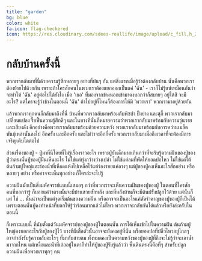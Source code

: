 ```yaml
---
title: "garden"
bg: blue
color: white
fa-icon: flag-checkered
icon: https://res.cloudinary.com/sdees-reallife/image/upload/c_fill,h_220,w_220,r_max/v1545223489/khai-sze-ong-308080-unsplash.png
---
```

# กลับบ้านครั้งนี้

พวกเรากลับมาที่นี่ด้วยความรู้สึกหลายๆ อย่างที่ปนๆ กัน แต่สิ่งแรกเมื่อรู้ว่าต้องกลับบ้าน นั่นคือพวกเราต้องย้ายไปด้วยกัน เพราะถ้าใครสักคนในพวกเราต้องแยกออกเป็นแค่ 'ฉัน' - เราก็ไม่รู้แน่เหมือนกันว่าจะทำให้ 'ฉัน' อยู่ต่อไปได้ยังไง เมื่อ 'เธอ' ที่มองจากข้างนอกเข้ามาคงบอกว่าก็สบายๆ อยู่ได้สิ จะมีอะไร? แต่ใครจะรู้ว่าข้างในตอนนี้ 'ฉัน' ถ้าไปอยู่ที่ไหนก็ต้องการให้มี 'พวกเรา' พวกเรามาอยู่ด้วยกัน

แล้วพวกเราทุกคนก็กลับมาถึงที่นี่ บ้านที่พวกเรากลับมาพร้อมกับพิซซ่า ปิ้งย่าง และสุกี้ พวกเรากลับมาเปลี่ยนแปลง รื้อฟื้นความรู้สึกดีๆ และในบางทีนั่นก็หมายความว่าพวกเรากลับมาพร้อมกับความวุ่นวายและเสียงดัง อีกอย่างคือพวกเรากลับมาพร้อมด้วยความหวัง พวกเรากลับมาพร้อมกับการหว่านเมล็ดพันธุ์เหล่านั้นลงไป อีกครั้ง และอีกครั้ง และไม่ว่าจะอีกกี่ครั้ง พวกเรากลับมาเมื่อถึงเวลาที่จะต้องมีการเจริญเติบโตต่อไป

ส่วนเรื่องของปู่ - ปู่มาที่นี่โดยที่ไม่รู้เรื่องราวอะไร เพราะปู่ยังเด็กมากเกินกว่าที่จะรับรู้ความฝันของปู่ของปู่ว่าตรงนั้นปู่ของปู่ฝันเห็นอะไร ไม่ใช่แค่ทุ่งกว้างว่างเปล่า ไม่ใช่แค่ลมที่พัดให้ยอดปอไหว ไม่ใช่แค่ใต้ต้นก้ามปูใหญ่และร่องน้ำที่เหือดแห้งไปเหลือไว้แต่ร่องรอยแค่ลางๆ แต่ปู่ของปู่คงเห็นอะไรสักอย่าง หรือหลายๆ อย่าง หรืออาจจะเห็นทุกอย่าง ก็ใครล่ะจะไปรู้

ความฝันมักเป็นสิ่งมหัศจรรย์แบบนี้เสมอๆ กว่าที่พวกเราจะเห็นความฝันของปู่ของปู่ ในตอนที่ใครสักคนที่บอกว่ารู้ ก็บอกแค่ว่าตรงนั้นจะมีบ้านสวยสักหลัง และที่หลังบ้านก็จะมีต้นฝรั่งปลูกไว้ด้วย แต่นั่นก็แค่ ใช่ ... นั่นน่าจะเป็นแค่จุดเริ่มต้นของความฝัน หรืออาจจะเป็นอะไรแค่ตัดรำคาญของปู่ของปู่ก็เป็นได้ เพราะตอนนั้นปู่คงทำหน้าที่บอกให้รู้ว่าร้อนมากแล้วไม่ไหว พวกเราจะกลับกันได้แล้วหรือยังล่ะครับในตอนนี้

ก็เพราะแบบนี้ ที่นับตั้งแต่วันมหัศจรรย์ของปู่ของปู่ในตอนนั้น การได้เห็นเข้าไปในความฝัน ต้นก้ามปูใหญ่คงบอกอะไรกับปู่ของปู่ไว้ บางทีผีเสื้อตัวนั้นอาจจะยังคงอยู่ที่นั่น หรือยอดปอที่ปลิ้วไหวอยู่ไกลๆ อาจกำลังรับรู้ความลับอะไรๆ ที่มากับสายลม ทั้งหมดคงเป็นความหวังของปู่ของปู่ที่ถึงจะไม่รู้ว่าจะเอาน้ำมาจากไหน แต่เหงื่อและน้ำที่เอ่ออยู่ในตาก็ทำให้ปู่ของปู่รับรู้แล้วว่า พื้นดินตรงนี้คือที่ๆ สำหรับปลูกความฝันเพื่อพวกเราทุกๆ คน
